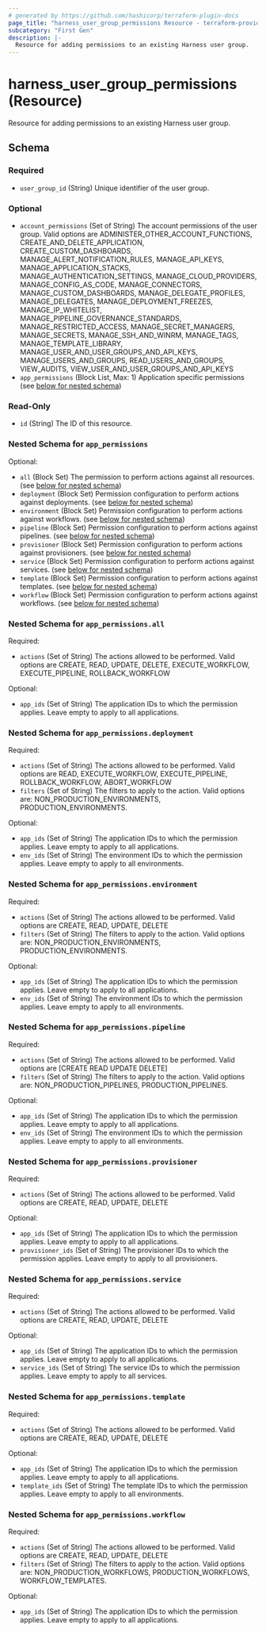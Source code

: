 ```yaml
---
# generated by https://github.com/hashicorp/terraform-plugin-docs
page_title: "harness_user_group_permissions Resource - terraform-provider-harness"
subcategory: "First Gen"
description: |-
  Resource for adding permissions to an existing Harness user group.
---
```


# harness_user_group_permissions (Resource)

Resource for adding permissions to an existing Harness user group.



<!-- schema generated by tfplugindocs -->
## Schema

### Required

- `user_group_id` (String) Unique identifier of the user group.

### Optional

- `account_permissions` (Set of String) The account permissions of the user group. Valid options are ADMINISTER_OTHER_ACCOUNT_FUNCTIONS, CREATE_AND_DELETE_APPLICATION, CREATE_CUSTOM_DASHBOARDS, MANAGE_ALERT_NOTIFICATION_RULES, MANAGE_API_KEYS, MANAGE_APPLICATION_STACKS, MANAGE_AUTHENTICATION_SETTINGS, MANAGE_CLOUD_PROVIDERS, MANAGE_CONFIG_AS_CODE, MANAGE_CONNECTORS, MANAGE_CUSTOM_DASHBOARDS, MANAGE_DELEGATE_PROFILES, MANAGE_DELEGATES, MANAGE_DEPLOYMENT_FREEZES, MANAGE_IP_WHITELIST, MANAGE_PIPELINE_GOVERNANCE_STANDARDS, MANAGE_RESTRICTED_ACCESS, MANAGE_SECRET_MANAGERS, MANAGE_SECRETS, MANAGE_SSH_AND_WINRM, MANAGE_TAGS, MANAGE_TEMPLATE_LIBRARY, MANAGE_USER_AND_USER_GROUPS_AND_API_KEYS, MANAGE_USERS_AND_GROUPS, READ_USERS_AND_GROUPS, VIEW_AUDITS, VIEW_USER_AND_USER_GROUPS_AND_API_KEYS
- `app_permissions` (Block List, Max: 1) Application specific permissions (see [below for nested schema](#nestedblock--app_permissions))

### Read-Only

- `id` (String) The ID of this resource.

<a id="nestedblock--app_permissions"></a>
### Nested Schema for `app_permissions`

Optional:

- `all` (Block Set) The permission to perform actions against all resources. (see [below for nested schema](#nestedblock--app_permissions--all))
- `deployment` (Block Set) Permission configuration to perform actions against deployments. (see [below for nested schema](#nestedblock--app_permissions--deployment))
- `environment` (Block Set) Permission configuration to perform actions against workflows. (see [below for nested schema](#nestedblock--app_permissions--environment))
- `pipeline` (Block Set) Permission configuration to perform actions against pipelines. (see [below for nested schema](#nestedblock--app_permissions--pipeline))
- `provisioner` (Block Set) Permission configuration to perform actions against provisioners. (see [below for nested schema](#nestedblock--app_permissions--provisioner))
- `service` (Block Set) Permission configuration to perform actions against services. (see [below for nested schema](#nestedblock--app_permissions--service))
- `template` (Block Set) Permission configuration to perform actions against templates. (see [below for nested schema](#nestedblock--app_permissions--template))
- `workflow` (Block Set) Permission configuration to perform actions against workflows. (see [below for nested schema](#nestedblock--app_permissions--workflow))

<a id="nestedblock--app_permissions--all"></a>
### Nested Schema for `app_permissions.all`

Required:

- `actions` (Set of String) The actions allowed to be performed. Valid options are CREATE, READ, UPDATE, DELETE, EXECUTE_WORKFLOW, EXECUTE_PIPELINE, ROLLBACK_WORKFLOW

Optional:

- `app_ids` (Set of String) The application IDs to which the permission applies. Leave empty to apply to all applications.


<a id="nestedblock--app_permissions--deployment"></a>
### Nested Schema for `app_permissions.deployment`

Required:

- `actions` (Set of String) The actions allowed to be performed. Valid options are READ, EXECUTE_WORKFLOW, EXECUTE_PIPELINE, ROLLBACK_WORKFLOW, ABORT_WORKFLOW
- `filters` (Set of String) The filters to apply to the action. Valid options are: NON_PRODUCTION_ENVIRONMENTS, PRODUCTION_ENVIRONMENTS.

Optional:

- `app_ids` (Set of String) The application IDs to which the permission applies. Leave empty to apply to all applications.
- `env_ids` (Set of String) The environment IDs to which the permission applies. Leave empty to apply to all environments.


<a id="nestedblock--app_permissions--environment"></a>
### Nested Schema for `app_permissions.environment`

Required:

- `actions` (Set of String) The actions allowed to be performed. Valid options are CREATE, READ, UPDATE, DELETE
- `filters` (Set of String) The filters to apply to the action. Valid options are: NON_PRODUCTION_ENVIRONMENTS, PRODUCTION_ENVIRONMENTS.

Optional:

- `app_ids` (Set of String) The application IDs to which the permission applies. Leave empty to apply to all applications.
- `env_ids` (Set of String) The environment IDs to which the permission applies. Leave empty to apply to all environments.


<a id="nestedblock--app_permissions--pipeline"></a>
### Nested Schema for `app_permissions.pipeline`

Required:

- `actions` (Set of String) The actions allowed to be performed. Valid options are [CREATE READ UPDATE DELETE]
- `filters` (Set of String) The filters to apply to the action. Valid options are: NON_PRODUCTION_PIPELINES, PRODUCTION_PIPELINES.

Optional:

- `app_ids` (Set of String) The application IDs to which the permission applies. Leave empty to apply to all applications.
- `env_ids` (Set of String) The environment IDs to which the permission applies. Leave empty to apply to all environments.


<a id="nestedblock--app_permissions--provisioner"></a>
### Nested Schema for `app_permissions.provisioner`

Required:

- `actions` (Set of String) The actions allowed to be performed. Valid options are CREATE, READ, UPDATE, DELETE

Optional:

- `app_ids` (Set of String) The application IDs to which the permission applies. Leave empty to apply to all applications.
- `provisioner_ids` (Set of String) The provisioner IDs to which the permission applies. Leave empty to apply to all provisioners.


<a id="nestedblock--app_permissions--service"></a>
### Nested Schema for `app_permissions.service`

Required:

- `actions` (Set of String) The actions allowed to be performed. Valid options are CREATE, READ, UPDATE, DELETE

Optional:

- `app_ids` (Set of String) The application IDs to which the permission applies. Leave empty to apply to all applications.
- `service_ids` (Set of String) The service IDs to which the permission applies. Leave empty to apply to all services.


<a id="nestedblock--app_permissions--template"></a>
### Nested Schema for `app_permissions.template`

Required:

- `actions` (Set of String) The actions allowed to be performed. Valid options are CREATE, READ, UPDATE, DELETE

Optional:

- `app_ids` (Set of String) The application IDs to which the permission applies. Leave empty to apply to all applications.
- `template_ids` (Set of String) The template IDs to which the permission applies. Leave empty to apply to all environments.


<a id="nestedblock--app_permissions--workflow"></a>
### Nested Schema for `app_permissions.workflow`

Required:

- `actions` (Set of String) The actions allowed to be performed. Valid options are CREATE, READ, UPDATE, DELETE
- `filters` (Set of String) The filters to apply to the action. Valid options are: NON_PRODUCTION_WORKFLOWS, PRODUCTION_WORKFLOWS, WORKFLOW_TEMPLATES.

Optional:

- `app_ids` (Set of String) The application IDs to which the permission applies. Leave empty to apply to all applications.


